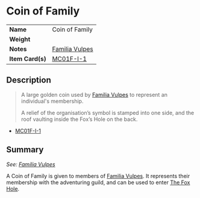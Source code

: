 # Coin of Family

|||
| --- | --- |
| **Name** | Coin of Family | item.3
| **Weight** ||
| **Notes** | [Familia Vulpes](../../organisations/familia-vulpes.md) |
| **Item Card(s)** | [MC01F-I-1](../../cards/MC01F-I-1.md) |

## Description

> A large golden coin used by [Familia Vulpes](../../organisations/familia-vulpes.md) to represent an individual's membership.
>
> A relief of the organisation’s symbol is stamped into one side, and the roof vaulting inside the Fox’s Hole on the back.

- [MC01F-I-1](../../cards/MC01F-I-1.md)

## Summary

*See: [Familia Vulpes](../../organisations/familia-vulpes.md)*

A Coin of Family is given to members of [Familia Vulpes](../../organisations/familia-vulpes.md). It represents their membership with the adventuring guild, and can be used to enter [The Fox Hole](../../places/buildings/the-fox-hole.md).
